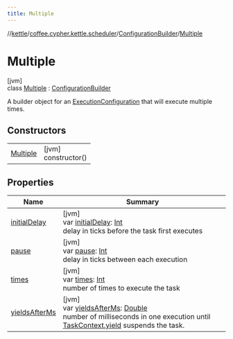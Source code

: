 ```yaml
---
title: Multiple
---
```

//[kettle](../../../../index.html)/[coffee.cypher.kettle.scheduler](../../index.html)/[ConfigurationBuilder](../index.html)/[Multiple](index.html)



# Multiple



[jvm]\
class [Multiple](index.html) : [ConfigurationBuilder](../index.html)

A builder object for an [ExecutionConfiguration](../../-execution-configuration/index.html) that will execute multiple times.



## Constructors


| | |
|---|---|
| [Multiple](-multiple.html) | [jvm]<br>constructor() |


## Properties


| Name | Summary |
|---|---|
| [initialDelay](../initial-delay.html) | [jvm]<br>var [initialDelay](../initial-delay.html): [Int](https://kotlinlang.org/api/latest/jvm/stdlib/kotlin/-int/index.html)<br>delay in ticks before the task first executes |
| [pause](pause.html) | [jvm]<br>var [pause](pause.html): [Int](https://kotlinlang.org/api/latest/jvm/stdlib/kotlin/-int/index.html)<br>delay in ticks between each execution |
| [times](times.html) | [jvm]<br>var [times](times.html): [Int](https://kotlinlang.org/api/latest/jvm/stdlib/kotlin/-int/index.html)<br>number of times to execute the task |
| [yieldsAfterMs](../yields-after-ms.html) | [jvm]<br>var [yieldsAfterMs](../yields-after-ms.html): [Double](https://kotlinlang.org/api/latest/jvm/stdlib/kotlin/-double/index.html)<br>number of milliseconds in one execution until [TaskContext.yield](../../-task-context/yield.html) suspends the task. |

